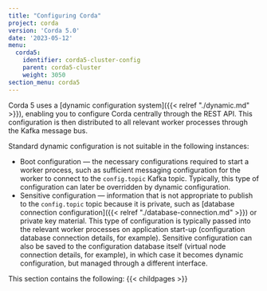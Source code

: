 ```yaml
---
title: "Configuring Corda"
project: corda
version: 'Corda 5.0'
date: '2023-05-12'
menu:
  corda5:
    identifier: corda5-cluster-config
    parent: corda5-cluster
    weight: 3050
section_menu: corda5
---
```


Corda 5 uses a [dynamic configuration system]({{< relref "./dynamic.md" >}}), enabling you to configure Corda centrally through the REST API. This configuration is then distributed to all relevant worker processes through the Kafka message bus.

Standard dynamic configuration is not suitable in the following instances:
* Boot configuration — the necessary configurations required to start a worker process, such as sufficient messaging configuration for the worker to connect to the `config.topic` Kafka topic. Typically, this type of configuration can later be overridden by dynamic configuration.
* Sensitive configuration — information that is not appropriate to publish to the `config.topic` topic because it is private, such as [database connection configuration]({{< relref "./database-connection.md" >}}) or private key material. This type of configuration is typically passed into the relevant worker processes on application start-up (configuration database connection details, for example). Sensitive configuration can also be saved to the configuration database itself (virtual node connection details, for example), in which case it becomes dynamic configuration, but managed through a different interface. 

This section contains the following:
{{< childpages >}}